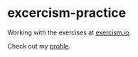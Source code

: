 # excercism-practice

Working with the exercises at [exercism.io](https://exercism.io).

Check out my [profile](https://exercism.io/rich-97).
